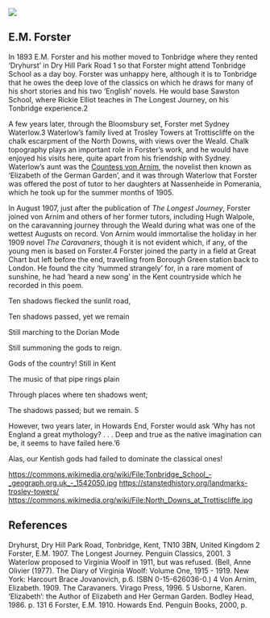 <a href="https://dev.visual-essays.app"><img src="https://dev-visual-essays.netlify.app/images/ve-button.png"></a>

<param ve-config title="E.M. Forster" author="Diana Hirst" layout="vtl" banner="images/kent-map-header.jpg">

<param ve-entity="Tonbridge" eid="Q936183">
<param ve-entity="Tonbridge" eid="Q936183">
<param ve-entity="Trottiscliffe" eid="Q1920945">
<param ve-entity="Weald" eid="Q2298322">
<param ve-entity="Great Chart" eid="Q5598954">
<param ve-entity="Borough Green" eid="Q2001391">

## E.M. Forster

In 1893 E.M. Forster and his mother moved to Tonbridge  where they rented ‘Dryhurst’ in Dry Hill Park Road 1 so that Forster might attend Tonbridge School as a day boy. Forster was unhappy here, although it is to Tonbridge that he owes the deep love of the classics on which he draws for many of his short stories and his two ‘English’ novels. He would base Sawston School, where Rickie Elliot teaches in The Longest Journey, on his Tonbridge experience.2

A few years later, through the Bloomsbury set, Forster met Sydney Waterlow.3 Waterlow’s family lived at Trosley Towers at Trottiscliffe on the chalk escarpment of the North Downs, with views over the Weald. Chalk topography plays an important role in Forster’s work, and he would have enjoyed his visits here, quite apart from his friendship with Sydney. Waterlow’s aunt was the [Countess von Arnim](20c-von-arnim-biography), the novelist then known as ‘Elizabeth of the German Garden’, and it was through Waterlow that Forster was offered the post of tutor to her daughters at Nassenheide in Pomerania, which he took up for the summer months of 1905.

In August 1907, just after the publication of _The Longest Journey_, Forster joined von Arnim and others of her former tutors, including Hugh Walpole, on the caravanning journey through the Weald during what was one of the wettest Augusts on record. Von Arnim would immortalise the holiday in her 1909 novel _The Caravaners_, though it is not evident which, if any, of the young men is based on Forster.4 Forster joined the party in a field at Great Chart but left before the end, travelling from Borough Green station back to London. He found the city ‘hummed strangely’ for, in a rare moment of sunshine, he had ‘heard a new song’ in the Kent countryside which he recorded in this poem.

Ten shadows flecked the sunlit road,

Ten shadows passed, yet we remain

Still marching to the Dorian Mode

Still summoning the gods to reign.

Gods of the country! Still in Kent

The music of that pipe rings plain

Through places where ten shadows went;

The shadows passed; but we remain. 5

However, two years later, in Howards End, Forster would ask ‘Why has not England a great mythology? . . . Deep and true as the native imagination can be, it seems to have failed here.’6

Alas, our Kentish gods had failed to dominate the classical ones!

https://commons.wikimedia.org/wiki/File:Tonbridge_School_-_geograph.org.uk_-_1542050.jpg https://stanstedhistory.org/landmarks-trosley-towers/ https://commons.wikimedia.org/wiki/File:North_Downs_at_Trottiscliffe.jpg

## References

Dryhurst, Dry Hill Park Road, Tonbridge, Kent, TN10 3BN, United Kingdom 
2 Forster, E.M. 1907. The Longest Journey. Penguin Classics, 2001. 
3 Waterlow proposed to Virginia Woolf in 1911, but was refused. (Bell, Anne Olivier (1977). The Diary of Virginia Woolf: Volume One, 1915 - 1919. New York: Harcourt Brace Jovanovich, p.6. ISBN 0-15-626036-0.) 
4 Von Arnim, Elizabeth. 1909. The Caravaners. Virago Press, 1996. 
5 Usborne, Karen. ‘Elizabeth’: the Author of Elizabeth and Her German Garden. Bodley Head, 1986. p. 131 
6 Forster, E.M. 1910. Howards End. Penguin Books, 2000, p.
